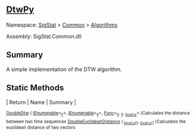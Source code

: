 # <sub>[DtwPy](./DtwPy.md)</sub>

Namespace: [SigStat]() > [Common](./../README.md) > [Algorithms](./README.md)

Assembly: SigStat.Common.dll

## Summary
A simple implementation of the DTW algorithm.

## Static Methods

| Return | Name | Summary | 

<sub>[Double](https://docs.microsoft.com/en-us/dotnet/api/System.Double)</sub><sub>[Dtw](./Methods/DtwPy-100664152.md) ( [IEnumerable](https://docs.microsoft.com/en-us/dotnet/api/System.Collections.Ienumerable)\<<sub>[`P`](./DtwPy.md)</sub>>, [IEnumerable](https://docs.microsoft.com/en-us/dotnet/api/System.Collections.Ienumerable)\<<sub>[`P`](./DtwPy.md)</sub>>, [Func](https://docs.microsoft.com/en-us/dotnet/api/System.Func-3)\<<sub>[`P`](./DtwPy.md)</sub>, <sub>[`P`](./DtwPy.md)</sub>, <sub>[`Double`](https://docs.microsoft.com/en-us/dotnet/api/System.Double)</sub>> )</sub><sub>Calculates the distance between two time sequences</sub>
<sub>[Double](https://docs.microsoft.com/en-us/dotnet/api/System.Double)</sub><sub>[EuclideanDistance](./Methods/DtwPy-100664153.md) ( <sub>[`Double`](https://docs.microsoft.com/en-us/dotnet/api/System.Double)[]</sub>, <sub>[`Double`](https://docs.microsoft.com/en-us/dotnet/api/System.Double)[]</sub> )</sub><sub>Calculates the euclidean distance of two vectors</sub>


